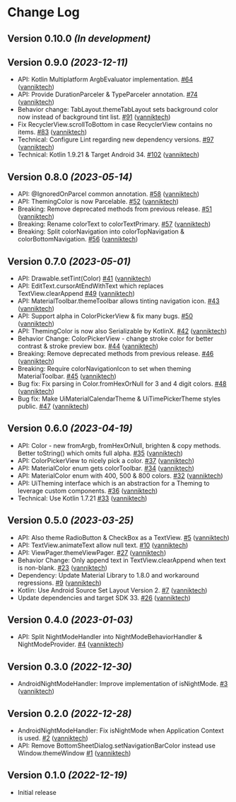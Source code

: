 # Change Log

Version 0.10.0 *(In development)*
---------------------------------

Version 0.9.0 *(2023-12-11)*
----------------------------

- API: Kotlin Multiplatform ArgbEvaluator implementation. [\#64](https://github.com/vanniktech/ui/pull/64) ([vanniktech](https://github.com/vanniktech))
- API: Provide DurationParceler & TypeParceler annotation. [\#74](https://github.com/vanniktech/ui/pull/74) ([vanniktech](https://github.com/vanniktech))
- Behavior change: TabLayout.themeTabLayout sets background color now instead of background tint list. [\#91](https://github.com/vanniktech/ui/pull/91) ([vanniktech](https://github.com/vanniktech))
- Fix RecyclerView.scrollToBottom in case RecyclerView contains no items. [\#83](https://github.com/vanniktech/ui/pull/83) ([vanniktech](https://github.com/vanniktech))
- Technical: Configure Lint regarding new dependency versions. [\#97](https://github.com/vanniktech/ui/pull/97) ([vanniktech](https://github.com/vanniktech))
- Technical: Kotlin 1.9.21 & Target Android 34. [\#102](https://github.com/vanniktech/ui/pull/102) ([vanniktech](https://github.com/vanniktech))

Version 0.8.0 *(2023-05-14)*
----------------------------

- API: @IgnoredOnParcel common annotation. [\#58](https://github.com/vanniktech/ui/pull/58) ([vanniktech](https://github.com/vanniktech))
- API: ThemingColor is now Parcelable. [\#52](https://github.com/vanniktech/ui/pull/52) ([vanniktech](https://github.com/vanniktech))
- Breaking: Remove deprecated methods from previous release. [\#51](https://github.com/vanniktech/ui/pull/51) ([vanniktech](https://github.com/vanniktech))
- Breaking: Rename colorText to colorTextPrimary. [\#57](https://github.com/vanniktech/ui/pull/57) ([vanniktech](https://github.com/vanniktech))
- Breaking: Split colorNavigation into colorTopNavigation & colorBottomNavigation. [\#56](https://github.com/vanniktech/ui/pull/56) ([vanniktech](https://github.com/vanniktech))

Version 0.7.0 *(2023-05-01)*
----------------------------

- API: Drawable.setTint\(Color\) [\#41](https://github.com/vanniktech/ui/pull/41) ([vanniktech](https://github.com/vanniktech))
- API: EditText.cursorAtEndWithText which replaces TextView.clearAppend [\#49](https://github.com/vanniktech/ui/pull/49) ([vanniktech](https://github.com/vanniktech))
- API: MaterialToolbar.themeToolbar allows tinting navigation icon. [\#43](https://github.com/vanniktech/ui/pull/43) ([vanniktech](https://github.com/vanniktech))
- API: Support alpha in ColorPickerView & fix many bugs. [\#50](https://github.com/vanniktech/ui/pull/50) ([vanniktech](https://github.com/vanniktech))
- API: ThemingColor is now also Serializable by KotlinX. [\#42](https://github.com/vanniktech/ui/pull/42) ([vanniktech](https://github.com/vanniktech))
- Behavior Change: ColorPickerView - change stroke color for better contrast & stroke preview box. [\#44](https://github.com/vanniktech/ui/pull/44) ([vanniktech](https://github.com/vanniktech))
- Breaking: Remove deprecated methods from previous release. [\#46](https://github.com/vanniktech/ui/pull/46) ([vanniktech](https://github.com/vanniktech))
- Breaking: Require colorNavigationIcon to set when theming MaterialToolbar. [\#45](https://github.com/vanniktech/ui/pull/45) ([vanniktech](https://github.com/vanniktech))
- Bug fix: Fix parsing in Color.fromHexOrNull for 3 and 4 digit colors. [\#48](https://github.com/vanniktech/ui/pull/48) ([vanniktech](https://github.com/vanniktech))
- Bug fix: Make UiMaterialCalendarTheme & UiTimePickerTheme styles public. [\#47](https://github.com/vanniktech/ui/pull/47) ([vanniktech](https://github.com/vanniktech))

Version 0.6.0 *(2023-04-19)*
----------------------------

- API: Color - new fromArgb, fromHexOrNull, brighten & copy methods. Better toString\(\) which omits full alpha. [\#35](https://github.com/vanniktech/ui/pull/35) ([vanniktech](https://github.com/vanniktech))
- API: ColorPickerView to nicely pick a color. [\#37](https://github.com/vanniktech/ui/pull/37) ([vanniktech](https://github.com/vanniktech))
- API: MaterialColor enum gets colorToolbar. [\#34](https://github.com/vanniktech/ui/pull/34) ([vanniktech](https://github.com/vanniktech))
- API: MaterialColor enum with 400, 500 & 800 colors. [\#32](https://github.com/vanniktech/ui/pull/32) ([vanniktech](https://github.com/vanniktech))
- API: UiTheming interface which is an abstraction for a Theming to leverage custom components. [\#36](https://github.com/vanniktech/ui/pull/36) ([vanniktech](https://github.com/vanniktech))
- Technical: Use Kotlin 1.7.21 [\#33](https://github.com/vanniktech/ui/pull/33) ([vanniktech](https://github.com/vanniktech))

Version 0.5.0 *(2023-03-25)*
----------------------------

- API: Also theme RadioButton & CheckBox as a TextView. [\#5](https://github.com/vanniktech/ui/pull/5) ([vanniktech](https://github.com/vanniktech))
- API: TextView.animateText allow null text. [\#10](https://github.com/vanniktech/ui/pull/10) ([vanniktech](https://github.com/vanniktech))
- API: ViewPager.themeViewPager. [\#27](https://github.com/vanniktech/ui/pull/27) ([vanniktech](https://github.com/vanniktech))
- Behavior Change: Only append text in TextView.clearAppend when text is non-blank. [\#23](https://github.com/vanniktech/ui/pull/23) ([vanniktech](https://github.com/vanniktech))
- Dependency: Update Material Library to 1.8.0 and workaround regressions. [\#9](https://github.com/vanniktech/ui/pull/9) ([vanniktech](https://github.com/vanniktech))
- Kotlin: Use Android Source Set Layout Version 2. [\#7](https://github.com/vanniktech/ui/pull/7) ([vanniktech](https://github.com/vanniktech))
- Update dependencies and target SDK 33. [\#26](https://github.com/vanniktech/ui/pull/26) ([vanniktech](https://github.com/vanniktech))

Version 0.4.0 *(2023-01-03)*
----------------------------

- API: Split NightModeHandler into NightModeBehaviorHandler & NightModeProvider. [\#4](https://github.com/vanniktech/ui/pull/4) ([vanniktech](https://github.com/vanniktech))

Version 0.3.0 *(2022-12-30)*
----------------------------

- AndroidNightModeHandler: Improve implementation of isNightMode. [\#3](https://github.com/vanniktech/ui/pull/3) ([vanniktech](https://github.com/vanniktech))

Version 0.2.0 *(2022-12-28)*
----------------------------

- AndroidNightModeHandler: Fix isNightMode when Application Context is used. [\#2](https://github.com/vanniktech/ui/pull/2) ([vanniktech](https://github.com/vanniktech))
- API: Remove BottomSheetDialog.setNavigationBarColor instead use Window.themeWindow [\#1](https://github.com/vanniktech/ui/pull/1) ([vanniktech](https://github.com/vanniktech))

Version 0.1.0 *(2022-12-19)*
----------------------------

- Initial release
